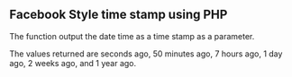 ## Facebook Style time stamp using PHP

The function output the date time as a time stamp as a parameter. 

The values returned are seconds ago, 50 minutes ago, 7 hours ago, 1 day ago, 2 weeks ago, and 1 year ago.


